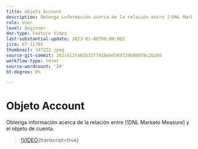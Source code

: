 ```yaml
---
title: Objeto Account
description: Obtenga información acerca de la relación entre [!DNL Marketo Measure]  y el objeto de cuenta.
role: User
level: Beginner
doc-type: Feature Video
last-substantial-update: 2023-01-06T00:00:00Z
jira: KT-11703
thumbnail: 347222.jpeg
source-git-commit: 262cb13fa02b32f7918ebd569720b80078c2b28d
workflow-type: tm+mt
source-wordcount: '24'
ht-degree: 0%

---
```



# Objeto Account

Obtenga información acerca de la relación entre [!DNL Marketo Measure] y el objeto de cuenta.

>[!VIDEO](https://video.tv.adobe.com/v/3436083/?learn=on&captions=spa){transcript=true}
